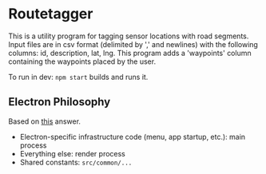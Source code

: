 # Routetagger

This is a utility program for tagging sensor locations with road segments.
Input files are in csv format (delimited by ',' and newlines) with the following columns: id, description, lat, lng.
This program adds a 'waypoints' column containing the waypoints placed by the user.

To run in dev: `npm start` builds and runs it.

## Electron Philosophy

Based on [this](https://stackoverflow.com/a/37669894) answer.

- Electron-specific infrastructure code (menu, app startup, etc.): main process
- Everything else: render process
- Shared constants: `src/common/...`
